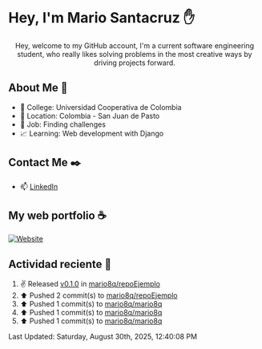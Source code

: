 # Hey, I'm Mario Santacruz :raised_hand:

<center>
    Hey, welcome to my GitHub account, I'm a current software engineering student, who really likes solving problems in the most creative ways by driving projects forward.
</center>

## About Me 🤔

- :school_satchel: College: Universidad Cooperativa de Colombia
- :round_pushpin: Location: Colombia - San Juan de Pasto
- :briefcase: Job: Finding challenges
- :chart_with_upwards_trend: Learning: Web development with Django

## Contact Me :black_nib:

- :mailbox: [LinkedIn](https://www.linkedin.com/in/mario-fernando-santacruz-pantoja-967349324/)

## My web portfolio :coffee:

[![Website](https://img.shields.io/website?url=https%3A%2F%2Fmiportfolio-murex.vercel.app%2F&up_message=My%20portfolio&up_color=yellow&down_message=Website&down_color=black&style=for-the-badge&label=Personal%20website)](https://miportfolio-murex.vercel.app/)

## Actividad reciente :eyes:
<!--RECENT_ACTIVITY:start-->
1. ✌️ Released [v0.1.0](https://github.com/mario8q/repoEjemplo/releases/tag/v0.1.0) in [mario8q/repoEjemplo](https://github.com/mario8q/repoEjemplo)<br>
2. ⬆️ Pushed 2 commit(s) to [mario8q/repoEjemplo](https://github.com/mario8q/repoEjemplo)<br>
3. ⬆️ Pushed 1 commit(s) to [mario8q/mario8q](https://github.com/mario8q/mario8q)<br>
4. ⬆️ Pushed 1 commit(s) to [mario8q/mario8q](https://github.com/mario8q/mario8q)<br>
5. ⬆️ Pushed 1 commit(s) to [mario8q/mario8q](https://github.com/mario8q/mario8q)<br>
<!--RECENT_ACTIVITY:end-->
<!--RECENT_ACTIVITY:last_update-->
Last Updated: Saturday, August 30th, 2025, 12:40:08 PM
<!--RECENT_ACTIVITY:last_update_end-->
